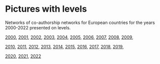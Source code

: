 # Pictures with levels

Networks of co-authorship networks for European countries for the years 2000-2022 presented on levels.

[2000](http://vlado.fmf.uni-lj.si/TEST/Eu/Eu00.htm), [2001](http://vlado.fmf.uni-lj.si/TEST/Eu/Eu01.htm), [2002](http://vlado.fmf.uni-lj.si/TEST/Eu/Eu02.htm), [2003](http://vlado.fmf.uni-lj.si/TEST/Eu/Eu03.htm), [2004](http://vlado.fmf.uni-lj.si/TEST/Eu/Eu04.htm), [2005](http://vlado.fmf.uni-lj.si/TEST/Eu/Eu05.htm), [2006](http://vlado.fmf.uni-lj.si/TEST/Eu/Eu06.htm), [2007](http://vlado.fmf.uni-lj.si/TEST/Eu/Eu07.htm), [2008](http://vlado.fmf.uni-lj.si/TEST/Eu/Eu08.htm), [2009](http://vlado.fmf.uni-lj.si/TEST/Eu/Eu09.htm),

[2010](http://vlado.fmf.uni-lj.si/TEST/Eu/Eu10.htm), [2011](http://vlado.fmf.uni-lj.si/TEST/Eu/Eu11.htm), [2012](http://vlado.fmf.uni-lj.si/TEST/Eu/Eu12.htm), [2013](http://vlado.fmf.uni-lj.si/TEST/Eu/Eu13.htm), [2014](http://vlado.fmf.uni-lj.si/TEST/Eu/Eu14.htm), [2015](http://vlado.fmf.uni-lj.si/TEST/Eu/Eu15.htm), [2016](http://vlado.fmf.uni-lj.si/TEST/Eu/Eu16.htm), [2017](http://vlado.fmf.uni-lj.si/TEST/Eu/Eu17.htm), [2018](http://vlado.fmf.uni-lj.si/TEST/Eu/Eu18.htm), [2019](http://vlado.fmf.uni-lj.si/TEST/Eu/Eu19.htm),

[2020](http://vlado.fmf.uni-lj.si/TEST/Eu/Eu20.htm), [2021](http://vlado.fmf.uni-lj.si/TEST/Eu/Eu21.htm), [2022](http://vlado.fmf.uni-lj.si/TEST/Eu/Eu22.htm)

